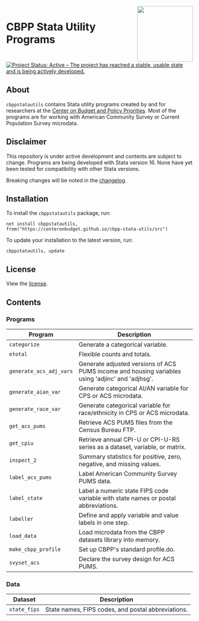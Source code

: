 <img align="right" width="150" src="https://www.cbpp.org/sites/all/themes/custom/cbpp/logo.png">

# CBPP Stata Utility Programs

[![Project Status: Active – The project has reached a stable, usable state and is being actively developed.](https://www.repostatus.org/badges/latest/active.svg)](https://www.repostatus.org/#active)

## About

`cbppstatautils` contains Stata utility programs created by and for researchers at the [Center on Budget and Policy Priorities](https://www.cbpp.org). Most of the programs are for working with American Community Survey or Current Population Survey microdata.

## Disclaimer

This repository is under active development and contents are subject to change. Programs are being developed with Stata version 16. None have yet been tested for compatibility with other Stata versions.

Breaking changes will be noted in the [changelog](https://github.com/CenterOnBudget/cbpp-stata-utils/blob/master/NEWS.md).

## Installation

To install the `cbppstatautils` package, run:
```
net install cbppstatautils, from("https://centeronbudget.github.io/cbpp-stata-utils/src")

```
To update your installation to the latest version, run:
```
cbppstatautils, update
```

## License
View the [license](https://github.com/CenterOnBudget/cbpp-stata-utils/blob/master/LICENSE).


## Contents

### Programs

| Program | Description |
|---------|-------------|
| `categorize` | Generate a categorical variable. |
| `etotal` | Flexible counts and totals. |
| `generate_acs_adj_vars` | Generate adjusted versions of ACS PUMS income and housing variables using 'adjinc' and 'adjhsg'. |
| `generate_aian_var` | Generate categorical AI/AN variable for CPS or ACS microdata. |
| `generate_race_var` | Generate categorical variable for race/ethnicity in CPS or ACS microdata. |
| `get_acs_pums` | Retrieve ACS PUMS files from the Census Bureau FTP. |
| `get_cpiu` | Retrieve annual CPI-U or CPI-U-RS series as a dataset, variable, or matrix. |
| `inspect_2` | Summary statistics for positive, zero, negative, and missing values. |
| `label_acs_pums` | Label American Community Survey PUMS data. |
| `label_state` | Label a numeric state FIPS code variable with state names or postal abbreviations. |
| `labeller` | Define and apply variable and value labels in one step. |
| `load_data` | Load microdata from the CBPP datasets library into memory. |
| `make_cbpp_profile` | Set up CBPP's standard profile.do. |
| `svyset_acs` | Declare the survey design for ACS PUMS. |

### Data

| Dataset | Description |
|---------|-------------|
| `state_fips` | State names, FIPS codes, and postal abbreviations. |


